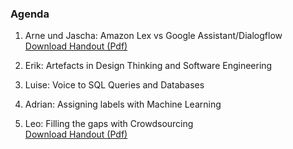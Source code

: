 ### Agenda
1. Arne und Jascha: Amazon Lex vs Google Assistant/Dialogflow  
[Download Handout (Pdf)](pdfs/2018-09-28-Handout-Dialogflow-Lex.pdf)


2. Erik: Artefacts in Design Thinking and Software Engineering
3. Luise: Voice to SQL Queries and Databases
4. Adrian: Assigning labels with Machine Learning
5. Leo: Filling the gaps with Crowdsourcing  
[Download Handout (Pdf)](pdfs/2018-09-28-Handout-Crowdsourcing.pdf)
